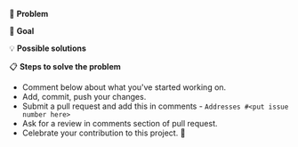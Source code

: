 <!--- Provide a general summary of the issue in the Title above 
 add your comments -->

🐞 **Problem**
<!--- Provide a detailed description of the change or addition you are proposing -->
<!--- If it is a feature or a bug, what problem is it solving-->
<!--- describe the problem here-->
🎯 **Goal**
<!--- Why is this change important to you? How would you use it? -->
<!--- How can it benefit other users? -->

💡 **Possible solutions**
<!--- Not obligatory, but suggest an idea for implementing addition or change -->

📋  **Steps to solve the problem**

*   Comment below about what you've started working on.
*   Add, commit, push your changes.
*   Submit a pull request and add this in comments - `Addresses #<put issue number here>`
*   Ask for a review in comments section of pull request.
*   Celebrate your contribution to this project. 🎉
